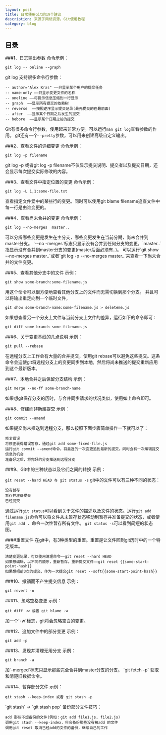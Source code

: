 ```yaml
---
layout: post
title: 日常使用Git的19个建议
description: 来源于网络资源，Git使用教程
category: blog
---
```


## 目录

###1、日志输出参数
命令示例：
<p><code>git log -- online --graph</code></p>
git log 支持很多命令行参数：

	-- author="Alex Kras" ——只显示某个用户的提交任务
	-- name-only ——只显示变更文件的名称
	-- oneline ——将提示信息压缩到一行显示
	-- graph  ——显示所有提交的依赖树
	-- reverse  ——按照逆序显示提交记录(最先提交的在最前面)
	-- after  ——显示某个日期之后发生的提交
	-- bebore  ——显示某个日期之前的提交


Git有很多命令行参数，使用起来非常方便。可以运行`man git log`查看参数的作用。
git还有一个`--pretty`参数，可以用来创建高级自定义输出。

###2、查看文件的详细变更
命令示例：
<p><code>git log -p filename</code></p>
git log -p 或者git log -p filename不仅显示提交说明、提交者以及提交日期，还会显示每次提交实际修改的内容。

###3、查看文件中指定位置的变更
命令示例：
<p><code>git log -L 1,1:some-file.txt</code></p>
查看指定文件爱中的某些行的变更。同时可以使用git blame filename追查文件中每一行是由谁变更的。

###4、查看尚未合并的变更
命令示例：
<p><code>git log --no-merges  master..</code></p>
可以分辨哪些变更是发生在主分支，哪些变更发生在当前分期，尚未合并到master分支。
`--no -merges`标志只显示没有合并到任何分支的变更，`master..`指显示没有合并到master分支的变更(master后面必须有..)。
可以运行`git show --no-merges master..`或者`git log -p --no-merges master..`来查看一下尚未合并的文件变更。

###5、查看其他分支中的文件
示例：
<p><code>git show some-branch:some-filename.js</code></p>
用这个命令可以很方便地查看其他分支上的文件而无需切换到那个分支。
并且可以将输出重定向到一个临时文件，
<p><code>git show some-branch-name:some-filename.js > deleteme.js</code></p>
如果想查看另一个分支上文件与当前分支上文件的差异，运行如下的命令即可：
<p><code>git diff some-branch some-filename.js</code></p>


###6、关于变更基线的几点说明
示例：
<p><code>git pull --rebase</code></p>
在远程分支上工作会有大量的合并提交，使用git rebase可以避免这些提交。这条命令会迫使git将远程分支上的变更同步到本地，然后将尚未推送的提交重新应用到这个最新版本。

###7、本地合并之后保留分支结构
示例：
<p><code>git merge --no-ff some-branch-name</code></p>
如果想git保存分支的历时，与合并同步请求的状况类似，使用如上命令即可。

###8、修建而非新建提交
示例：
<p><code>git commit --amend</code></p>
如果提交尚未推送到远程分支，那么按照下面步骤简单操作一下就可以了：

	修复错误
	将修正裹得错误暂存，通过git add some-fixed-file.js
	运行git commit --amend命令，将最近的一次变更追到最新的提交。同时会有一次编辑提交信息的机会
	准备好之后，将完好的分支推送到远程分支

###9、Git中的三种状态以及它们之间的转换
示例：
<p><code>git reset --hard HEAD 与 git status -s</code></>
git中的文件可以有三种不同的状态：

	没有暂存
	暂存并准备提交
	已经提交

通过运行`git status`可以看到关于文件的描述以及文件的状态。运行`git add filename.js`命令可以将文件从未暂存状态移动到暂存并准备提交的状态，或者使用`git add . `命令一次性暂存所有文件。
`git status -s`可以看到简短的状态图。

####重置文件
在git中，有3种类型的重置。重置是让文件回到git历时中的一个特定版本。

	清楚变更记录，可以使用清理命令——git reset --hard HEAD
	如果想编辑，以不同的顺序，重新暂存，重新提交文件——git reset {{some-start-point-hash}}
	如果想把前3次的提交，作为一次提交git reset --soft{{some-start-point-hash}}

###10、撤销而不产生提交信息
示例：
<p><code>git revert -n</code></p>

###11、忽略空格变更
示例：
<p><code>git diff -w 或者 git blame -w</code></p>
加一个`-w`标志，git将会忽略空白的变更。

###12、追加文件中的部分变更
示例：
<p><code>git add -p</code></p>

###13、发现并清理无用分支
示例：
<p><code>git branch -a</code></p>
加`-merged`标志只显示那些完全合并到master分支的分支。
`git fetch -p` 获取和清楚旧数据命令。

###14、暂存部分文件
示例：
<p><code>git stash --keep-index 或者 git stash -p</code></p>
`git stash` -> `git stash pop`
备份部分文件技巧：

	add 那些不想备份的文件(例如：git add file1.js, file2.js)
	调用git stash --keep-index，只会备份那些没有被add 的文件
	调用git reset 取消已经add的文件的备份，继续自己的工作


[StrongL]:    http://stronglong.me  "StrongL"

